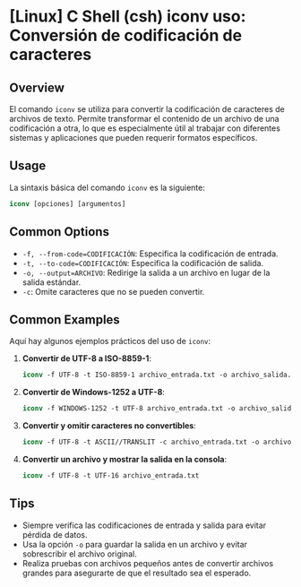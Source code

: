 # [Linux] C Shell (csh) iconv uso: Conversión de codificación de caracteres

## Overview
El comando `iconv` se utiliza para convertir la codificación de caracteres de archivos de texto. Permite transformar el contenido de un archivo de una codificación a otra, lo que es especialmente útil al trabajar con diferentes sistemas y aplicaciones que pueden requerir formatos específicos.

## Usage
La sintaxis básica del comando `iconv` es la siguiente:

```csh
iconv [opciones] [argumentos]
```

## Common Options
- `-f, --from-code=CODIFICACIÓN`: Especifica la codificación de entrada.
- `-t, --to-code=CODIFICACIÓN`: Especifica la codificación de salida.
- `-o, --output=ARCHIVO`: Redirige la salida a un archivo en lugar de la salida estándar.
- `-c`: Omite caracteres que no se pueden convertir.

## Common Examples
Aquí hay algunos ejemplos prácticos del uso de `iconv`:

1. **Convertir de UTF-8 a ISO-8859-1**:
   ```csh
   iconv -f UTF-8 -t ISO-8859-1 archivo_entrada.txt -o archivo_salida.txt
   ```

2. **Convertir de Windows-1252 a UTF-8**:
   ```csh
   iconv -f WINDOWS-1252 -t UTF-8 archivo_entrada.txt -o archivo_salida.txt
   ```

3. **Convertir y omitir caracteres no convertibles**:
   ```csh
   iconv -f UTF-8 -t ASCII//TRANSLIT -c archivo_entrada.txt -o archivo_salida.txt
   ```

4. **Convertir un archivo y mostrar la salida en la consola**:
   ```csh
   iconv -f UTF-8 -t UTF-16 archivo_entrada.txt
   ```

## Tips
- Siempre verifica las codificaciones de entrada y salida para evitar pérdida de datos.
- Usa la opción `-o` para guardar la salida en un archivo y evitar sobrescribir el archivo original.
- Realiza pruebas con archivos pequeños antes de convertir archivos grandes para asegurarte de que el resultado sea el esperado.